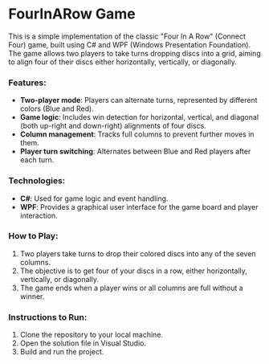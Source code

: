 # FourInARow Game

This is a simple implementation of the classic "Four In A Row" (Connect Four) game, built using C# and WPF (Windows Presentation Foundation). The game allows two players to take turns dropping discs into a grid, aiming to align four of their discs either horizontally, vertically, or diagonally.

### Features:
- **Two-player mode**: Players can alternate turns, represented by different colors (Blue and Red).
- **Game logic**: Includes win detection for horizontal, vertical, and diagonal (both up-right and down-right) alignments of four discs.
- **Column management**: Tracks full columns to prevent further moves in them.
- **Player turn switching**: Alternates between Blue and Red players after each turn.

### Technologies:
- **C#**: Used for game logic and event handling.
- **WPF**: Provides a graphical user interface for the game board and player interaction.

### How to Play:
1. Two players take turns to drop their colored discs into any of the seven columns.
2. The objective is to get four of your discs in a row, either horizontally, vertically, or diagonally.
3. The game ends when a player wins or all columns are full without a winner.

### Instructions to Run:
1. Clone the repository to your local machine.
2. Open the solution file in Visual Studio.
3. Build and run the project.
